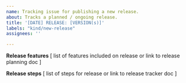 ```yaml
---
name: Tracking issue for publishing a new release.
about: Tracks a planned / ongoing release.
title: '[DATE] RELEASE: [VERSION(s)]'
labels: "kind/new-release"
assignees: ''

---
```


**Release features**
[ list of features included on release or link to release planning doc ]


**Release steps**
[ list of steps for release or link to release tracker doc ]

